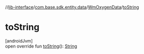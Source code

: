 //[lib-interface](../../../index.md)/[com.base.sdk.entity.data](../index.md)/[WmOxygenData](index.md)/[toString](to-string.md)

# toString

[androidJvm]\
open override fun [toString](to-string.md)(): [String](https://kotlinlang.org/api/latest/jvm/stdlib/kotlin/-string/index.html)
